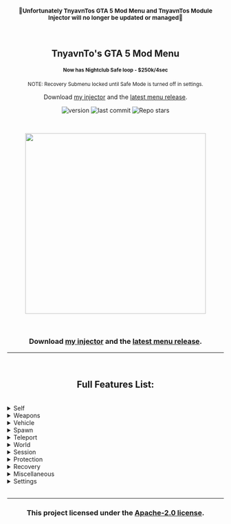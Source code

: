 <h3 align=center><b><sup>🚫Unfortunately TnyavnTos GTA 5 Mod Menu and TnyavnTos Module Injector will no longer be updated or managed🚫</sup></b></h3>

<br>

<h2 align=center>TnyavnTo's GTA 5 Mod Menu</h2>

<h4 align=center><sup>Now has Nightclub Safe loop - $250k/4sec</sup></h4>

<p align=center><sup>NOTE: Recovery Submenu locked until Safe Mode is turned off in settings.</sup></p>

<p align=center>Download <a href='https://github.com/svxy/tnyavntos-module-injector'>my injector</a> and the <a href='https://github.com/Svxy/TnyavnTos-GTA5-Mod-Menu/releases/latest'>latest menu release</a>.

<br>

<p align=center><img alt="version" src="https://img.shields.io/github/v/release/svxy/TnyavnTos-GTA5-Mod-Menu?style=for-the-badge">  <img alt="last commit" src="https://img.shields.io/github/last-commit/svxy/TnyavnTos-GTA5-Mod-Menu?style=for-the-badge">  <img alt="Repo stars" src="https://img.shields.io/github/stars/svxy/TnyavnTos-GTA5-Mod-Menu?style=for-the-badge"></p>

<br>

<p align=center><img src='https://github.com/Svxy/TnyavnTos-GTA5-Mod-Menu/blob/main/resources/preview_image.png?raw=true' height=420px></p>


<br>

<h3 align=center>Download <a href='https://github.com/svxy/tnyavntos-module-injector'>my injector</a> and the <a href='https://github.com/Svxy/TnyavnTos-GTA5-Mod-Menu/releases/tag/v1.0.0.0'>latest menu release</a>.</h3>

___

<br>

<h2 align=center>Full Features List:</h2>

<br>
<!-- Self  Start -->
<details>
  
  
<summary>Self</summary>
<br>

<sup><details>
  <summary>Model</summary>
  <br>
  
  - <sup>Custom Input</sup>
  
  Ped List
  
  - <sup>Search</sup>
  
  <sup>(Ped list - 1000+ Peds)</sup>
  </details>
  
  
<sup><details>
  <summary>Wardrobe</summary>
  <br>
  
   Components
  
  - <sup>Saved</sup>
  
  - <sup>Current: (outfit)</sup>
  
  - <sup>Create</sup>
  
  - <sup>Component (Head, Shirt, Pants, etc)</sup>
  
  - <sup>Drawable</sup>
  
  - <sup>Drawable Variation</sup>
  
  - <sup>Palette</sup>
  
  - <sup>Clear</sup>
  
   Props
  
  - <sup>Prop (Hat, Chain, Gloves, etc)</sup>
  
  - <sup>Drawable</sup>
  
  - <sup>Drawable Variation</sup>
  
  - <sup>Clear</sup>
  
   Hair
  
  - <sup>Color</sup>
  
   Miscellaneous
  
  - <sup>Random Components</sup>
  
  - <sup>Random Props</sup>
  
  
  </details>

<sup><details>
  <summary>Globals</summary>
  <br>
  
  - <sup>Get BST</sup>
  
  - [ ] <sup>Off Radar</sup>
  
  - [ ] <sup>Cops Turn Blind Eye</sup>
  
  - [ ] <sup>No Orbital Cannon Cooldown</sup>
  
  - <sup>Request Service (RC, MOC, Terrorbyte etc)</sup>
  </details>
  
<sup><details>
  <summary>Animations</summary>
  <br>
  
  - [ ] <sup>Controllable</sup>
  
  - <sup>Stop Animation</sup>
  
  - <sup>Animations (Sex, Pole Dance, Workouts etc)</sup>
  
  - <sup>Scenarios</sup>
  </details>
  
<sup><details>
  <summary>Vision</summary>
  <br>
  
  - <sup>Reset</sup>
  
  Visions
  
  - <sup>Timecycle</sup>
  
  - <sup>Stoned</sup>
  
  - <sup>Orange</sup>
  
  - <sup>Cocaine</sup>
  
  - <sup>Huffin Gas</sup>
  
  - <sup>Wobbly</sup>
  
  - <sup>Drunk</sup>
  
  - <sup>Heaven</sup>
  
  - <sup>3D</sup>
  
  - <sup>Killstreak</sup>
  
  - <sup>Hallucinations</sup>
  
  - <sup>Low Quality</sup>
  
  - <sup>Blurry</sup>
  
  - <sup>"Fucked Up" Screen</sup>
  </details>
  
  - [ ] <sup>God mode</sup>
  
  - <sup>Health</sup>
  
  - <sup>Max Health</sup>
  
  - [ ] <sup>No Ragdoll</sup>
  
  - <sup>Jump (1-3)</sup>
  
  - <sup>Sprint Speed (1-3)</sup>
  
  - <sup>Invisibility (1-4)</sup>
  
  - [ ] <sup>Never Wanted</sup>
  
  - <sup>Wanted Level</sup>
  
  - [ ] <sup>Explosive Melee</sup>
  
  - [ ] <sup>Tiny Player</sup>
  
  - [ ] <sup>Super Man</sup>
  
  - <sup>Opacity</sup>
  
  - <sup>Suicide</sup>
  
  - <sup>Clean</sup>
</details>
<!-- Self End -->
  
<!-- Weapons  Start -->
<details>
  
  
<summary>Weapons</summary>
<br>

 <details>
   <summary>Weapons</summary>
   <br>
    
   - <sup>Get All Weapons</sup>
    
   - <sup>Clear All Weapons</sup>
    
   Upgrades
    
   - <sup>Max Upgrade All Weapons</sup>
    
   - <sup>Max Upgrade Current Weapon</sup>
    
   Auto
    
   - [ ] <sup>Auto Get All Weapons</sup>
    
   - [ ] <sup>Auto Get All Weapon Upgrades</sup>
    
   Color
    
   - [ ] <sup>Rainbow Gun</sup>
  </details>
 
  <sup><details>
   <summary>Visuals</summary>
   <br>
    
   - [ ] <sup>Weapon Invisibility</sup>
    
   - [ ] <sup>Crosshair</sup>
    
   - [ ] <sup>Crosshair -> ADS Only</sup>
    
   - [ ] <sup>Entity Information Gun</sup>
  </details>
  
  <sup><details>
   <summary>Ammo Modifications</summary>
   <br>
    
   - <sup>Impact (1-6)</sup>
    
   - <sup>Custom (1-5)</sup>
    
   - <sup>Particle (1-2)</sup>
    
   Options
    
   - [ ] <sup>Delete Gun</sup>
    
   - [ ] <sup>Nerf Bullets</sup>
  </details>
  
  <sup><details>
   <summary>Shoot Entities</summary>
   <br>
    
   - [ ] <sup>Toggle</sup>
    
   - <sup>Current: (Entity)</sup>
    
   - <sup>Custom Entity</sup>
  </details>
  
  General
  
  - [ ] <sup>No Reload</sup>
  
  - [ ] <sup>Infinite Ammo</sup>
  
  - [ ] <sup>Rapid Fire</sup>
  
  - [ ] <sup>Bypass Sticky Bomb Limit</sup>
  
  - [ ] <sup>One Shot One Kill</sup>
  
  - <sup>Triggerbot (1-4)</sup>
  
  Entity Control
  
  - [ ] <sup>Gravity Gun</sup>
  
  - <sup>Entity Distance</sup>
</details>
<!-- Weapons End -->
  
<!-- Vehicle Start -->
<details>
  <summary>Vehicle</summary>
  <br>
  
<details>
  <summary>Los Santos Customs</summary>
  <br>
  
  - <sup>Repair</sup>
  
  - <sup>Clean</sup>
  
  - <sup>Max Upgrade</sup>
  
  - <sup>Max Downgrade</sup>
  
  - <sup>Change License Plate Text</sup>
  
<details>
  <summary>Color</summary>
  <br>
 
  - <sup>Primary Color: Red</sup>
  
  - <sup>Primary Color: Green</sup>
  
  - <sup>Primary Color: Blue</sup>
  
  - <sup>Set Primary Color</sup>
  
  - <sup>Secondary Color: Red</sup>
  
  - <sup>Secondary Color: Green</sup>
  
  - <sup>Secondary Color: Blue</sup>
  
  - <sup>Set Secondary Color</sup>
  
</details>
  
<details>
  <summary>Neon</summary>
  <br>
 
  - <sup>Enable Neons</sup>
  
  - <sup>Disable Neons</sup>
  
  - <sup>Neon Color: Red</sup>
  
  - <sup>Neon Color: Green</sup>
  
  - <sup>Neon Color: Blue</sup>
  
  - <sup>Set Neon Color</sup>
  
  Neon Presets
  
  - <sup>Red</sup>
  
  - <sup>Green</sup>
  
  - <sup>Blue</sup>
  
  - <sup>Hot Pink</sup>
  
  - <sup>Yellow</sup>
  
  - <sup>Orange</sup>
  
  - <sup>Aqua</sup>
  
  - <sup>White</sup>
  
  - <sup>Magenta</sup>
  
  - <sup>Purple</sup>
  
  - <sup>Dark Green</sup>
  
  - <sup>Rose Red</sup>
  
</details>
  
<details>
  <summary>Multipliers</summary>
  <br>
  
  - <sup>Engine Multiplier</sup>
  
  - <sup>Engine Torque Multiplier</sup>
  
  - <sup>Set</sup>
 
</details>  
  
  Doors
  
  - <sup>Open (1-8)</sup>
  
  - <sup>Close (1-8)</sup>
  
</details>
  
<details>
  <summary>Weapons</summary>
  <br>
  
  - [ ] <sup>Toggle</sup>
  
  - [ ] <sup>Show Lines</sup>
  
  - <sup>Current: (Weapon)</sup>
  
  - <sup>Tank Rounds</sup>
  
  - <sup>Vehicle Rockets</sup>
  
  - <sup>Fireworks</sup>
  
</details>

  - <sup>Delete Current</sup>
  
  - <sup>Flip Up</sup>
  
  - <sup>Set Max Speed</sup>
  
  - [ ] <sup>Invincibility</sup>
  
  - [ ] <sup>Invisibility</sup>
  
  - [ ] <sup>Horn Boost</sup>
  
  - [ ] <sup>Unlimited Rocket Boost</sup>
  
  - <sup>Speedometer (1-4)</sup>
  
  - [ ] <sup>Rainbow Colors</sup>
  
  - [ ] <sup>Drive On Water</sup>
  
  - [ ] <sup>Super Brakes</sup>
  
</details>
<!-- Vehicle End -->
    
<!-- Spawn Start -->
    
<details>
  <summary>Spawn</summary>
  <br>
  
  - <sup>Ped (1000+)</sup>
  
 <details>
   <summary>Vehicle</summary>
   <br>
   
 <details>
   <summary>Settings</summary>
   <br>
   
   - [ ] <sup>Spawn Inside</sup>
   
   - [ ] <sup>Spawn Invincible</sup>
   
   - [ ] <sup>Spawn Max Upgraded</sup>
   
   - [ ] <sup>Delete Current</sup>
   
   - [ ] <sup>Spawn Air Vehicles In The Air</sup>
   
   - <sup>License Plate Text (1-4)</sup>
   
 </details>
   
 - <sup>Previously Spawned</sup>
   
 - <sup>Custom Input</sup>
   
 - <sup>Category (1-24)</sup>
   
 List (750+ Cars)
   
 </details>
  
  - <sup>Object (18000+)</sup>
  
</details>

<!-- End Spawn -->
    
<!-- Start Teleport -->
    
<details>
  <summary>Teleport</summary>
  <br>
  
  - <sup>To Waypoint</sup>
  
  - [ ] <sup>Automatic Waypoint Teleport</sup>
  
  - <sup>Into Personal Vehicle</sup>
  
  - <sup>Into Last Used Vehicle</sup>
  
  - <sup>Objective</sup>
  
  - <sup>Coordinates</sup>
  
  - <sup>Forward</sup>
  
  Custom Locations
  
  - <sup>Save Current Location</sup>
  
  - <sup>View Locations (saved)</sup>
  
  Presets
  
  - [ ] <sup>Teleport Transition</sup>
  
  - <sup>Teleport to Cayo Perico Island</sup>
  
<details>
  <summary>Landmarks</summary>
  <br>
  
  40 Locations
  
</details>
  
<details>
  <summary>IPL's</summary>
  <br>
  
  7 Locations
  
</details>
  
<details>
  <summary>Safehouses</summary>
  <br>
  
  12 Locations
  
</details>
  
<details>
  <summary>Underwater</summary>
  <br>
  
  8 Locations
  
</details>
  
<details>
  <summary>High Altitude</summary>
  <br>
  
  13 Locations
  
</details>
  
</details>
    
<!-- End Teleport -->
    
<!-- Start World -->
    
<details>
  <summary>World</summary>
  <br>
  
<details>
  <summary>Time</summary>
  <br>
  
  - <sup>Hour</sup>
  
  - <sup>Minute</sup>
  
  - <sup>Seconds</sup>
  
  Current Time
  
  - <sup>Game Time: xx:xx:xx</sup>
  
  - <sup>System Time: xx:xx:xx</sup>
  
  Miscellaneous
  
  - [ ] <sup>Slow Motion</sup>
  
  - [ ] <sup>Pause Time</sup>
</details>
  
<details>
  <summary>Weather</summary>
  <br>
  
  - <sup>Clouds (1-21)</sup>
  
  Weather Types
  
  - <sup>Reset</sup>
  
  - <sup>Extra Sunny</sup>
  
  - <sup>Sunny</sup>
  
  - <sup>Cloudy</sup>
  
  - <sup>Smoggy</sup>
  
  - <sup>Foggy</sup>
  
  - <sup>Overcast</sup>
  
  - <sup>Stormy</sup>
  
  - <sup>Snow</sup>
  
  - <sup>Snowlight</sup>
  
  - <sup>Blizzard</sup>
  
</details>
  
<details>
  <summary>Nearby Vehicles</summary>
  <br>
  
  - <sup>Explode Vehicles</sup>
  
  - <sup>Delete Vehicles</sup>
  
  - <sup>Boost Vehicles</sup>
  
</details>
  
<details>
  <summary>Nearby Peds</summary>
  <br>
  
  - <sup>Explode Peds</sup>
  
  - <sup>Kill Peds</sup>
  
</details>
  
  - [ ] <sup>Snow</sup>
  
  - [ ] <sup>No Gravity</sup>
  
  - [ ] <sup>Blackout</sup>
  
  - <sup>Clear Area</sup>
  
</details>
    
<!-- End World -->
    
<!-- Start Session -->
    
<details>
  <summary>Session</summary>
  <br>
  
<details>
 <summary>Players</summary>
 <br>
  
 <details>
 <summary>(player)</summary>
 <br>
    
 - [ ] <sup>Spectate</sup>
   
 - <sup>Host Kick</sup>
   
<details>
  <summary>Teleport</summary>
  <br>
  
  - <sup>Parachute To</sup>
  
  - <sup>Teleport To</sup>
  
  - <sup>Teleport Into Vehicle</sup>
  
</details>
   
<details>
  <summary>Friendly</summary>
  <br>
  
  - <sup>Give All Weapons</sup>
  
  - <sup>Copy Outfit</sup>
  
  - <sup>Set Waypoint</sup>
  
  - <sup>Spawn Bodyguard</sup>
  
</details>
   
<details>
  <summary>Griefing</summary>
  <br>
  
<details>
  <summary>Script Events</summary>
  <br>
  
  - <sup>Single Player Kick</sup>
  
  - <sup>Force Into Mission</sup>
  
  - <sup>CEO Kick</sup>
  
  Teleport
  
<details>
  <summary>Property</summary>
  <br>
  
  - <sup>125 Properties</sup>
  
</details>
  
  - <sup>Cayo Perico Island</sup>
  
</details>
  
<details>
  <summary>Attachments</summary>
  <br>
  
  - <sup>Plate</sup>
  
  - <sup>EMP</sup>
  
  - <sup>Beach Fire</sup>
  
  - <sup>Orange Ball</sup>
  
  - <sup>Weed</sup>
  
  - <sup>Safe</sup>
  
  - <sup>UFO</sup>
  
  - <sup>Toilet</sup>
  
  - <sup>Christmas Tree</sup>
  
  - <sup>Windmill</sup>
  
  - <sup>Radar</sup>
  
  - <sup>Detach All</sup>
  
</details>
  
  - [ ] <sup>Explode</sup>
  
  - [ ] <sup>Freeze</sup>
  
  - [ ] <sup>Shake Camera</sup>
  
  - <sup>Set Off Vehicle Alarm</sup>
  
  - <sup>Burst Vehicle Tires</sup>
  
  - <sup>Airstrike</sup>
  
  - <sup>Attack To</sup>
  
  - <sup>Detach From</sup>
  
  - <sup>Slingshot Vehicle</sup>
  
  - <sup>Trap</sup>
  
  - <sup>Clone</sup>
  
  - <sup>Kick out of vehicle</sup>
  
  - <sup>Spawn Enemy</sup>
  
</details>
   
   - <sup>View Social Club Profile</sup>
  
</details>
  
</details>
  
<details>
  <summary>All Players</summary>
  <br>
  
<details>
  <summary>Exclusions</summary>
  <br>
  
  - [ ] <sup>Exclude Self</sup>
  
  - [ ] <sup>Exclude Friends</sup>
  
  - [ ] <sup>Exclude Host</sup>
  
</details>
  
  Friendly
  
  - <sup>Give All Weapons</sup>
  
  Griefing
  
  - <sup>Teleport to Eclipse Tower</sup>
  
  - [ ] <sup>Freeze</sup>
  
  - <sup>Kick Out Of Vehicle</sup>
  
  - <sup>Airstrike</sup>
  
  - <sup>Trap</sup>
  
  - <sup>Attack Beach Fire</sup>
  
  Miscellaneous
  
  - <sup>Host Kick</sup>
  
</details>
  
<details>
  <summary>Session Starter</summary>
  <br>
  
  - [ ] <sup>Lock To Friends</sup>
  
  Join/Change
  
  - <sup>Change Session (1-7)</sup>
  
  - <sup>Join Session Containing Friends</sup>
  
  - <sup>Join Session Containing Crew Members</sup>
  
  SCTV
  
  - <sup>Start SCTV Public Session</sup>
  
</details>
  
</details>
    
<!-- End Session -->
    
<!-- Stard Protection -->
    
<details>
  <summary>Protection</summary>
  <br>
  
  - <sup>Toggle Anti-Crash Camera</sup>
  
  Protection
  
  - [ ] <sup>Block Reports</sup>
  
<details>
  <summary>Script Events</summary>
  <br>
  
  - [ ] <sup>Block All</sup>
  
  Script Events
  
  - [ ] <sup>Kicks</sup>
  
  - [ ] <sup>CEO Ban</sup>
  
  - [ ] <sup>CEO Kick</sup>
  
  - [ ] <sup>CEO Money</sup>
  
  - [ ] <sup>Property Teleport</sup>
  
  - [ ] <sup>Cayo Perico Teleport</sup>
  
  - [ ] <sup>Force Into Mission</sup>
  
  - [ ] <sup>Bounty</sup>
  
  - [ ] <sup>Clear Wanted Level</sup>
  
  - [ ] <sup>Game Banner</sup>
  
  - [ ] <sup>Crash</sup>
  
  - [ ] <sup>Personal Vehicle Destroyed</sup>
  
  - [ ] <sup>Remote Off Radar</sup>
  
  - [ ] <sup>Send To Cutscene</sup>
  
  - [ ] <sup>Send To Location</sup>
  
  - [ ] <sup>Sound Spam</sup>
  
  - [ ] <sup>Spectate</sup>
  
  - [ ] <sup>SMS</sup>
  
  - [ ] <sup>TSE Start</sup>
  
  - [ ] <sup>Notification</sup>
  
  - [ ] <sup>Interior Control</sup>
  
  - [ ] <sup>Interior Kick</sup>
  
  - [ ] <sup>Transaction Error</sup>
  
  - [ ] <sup>CEO Raid</sup>
  
  - [ ] <sup>Start Activity</sup>
  
  - [ ] <sup>Give Collectable</sup>
  
  - [ ] <sup>Warehouse Teleport</sup>
  
</details>
  
</details>
    
<!-- End Protection -->
    
<!-- Start Recovery -->
    
<details>
  <summary>Recovery</summary>
  <br>
  
<details>
  <summary>Stats</summary>
  <br>
  
  - <sup>Max All Skills</sup>
  
  - <sup>Stamina</sup>
  
  - <sup>Strength</sup>
  
  - <sup>Lung Capacity</sup>
  
  - <sup>Driving</sup>
  
  - <sup>Flying</sup>
  
  - <sup>Shooting</sup>
  
  - <sup>Stealth</sup>
  
</details>
  
  Money
  
  - [ ] <sup>Loop</sup>
  
  Unlocks
  
  - <sup>Unlock All</sup>
  
  - <sup>Unlock Tattoo's</sup>
  
  - <sup>Unlock Heist Vehicles</sup>
  
  - <sup>Unlock Awards & Trophies</sup>
  
  - <sup>Allow Character Gender Change</sup>
  
  - <sup>Complete Flight School</sup>
  
  - <sup>Unlock Increased Throwables Amount</sup>
  
  - <sup>Skip Casino Mission and unlock Armored Paragon</sup>
  
  - <sup>Unlock All Bunker Missions</sup>
  
  Rank
  
  - <sup>Player</sup>
  
  - <sup>Crew</sup>
  
  K/D
  
  - <sup>Current Kills: (kills)</sup>
  
  - <sup>Current Deaths: (deaths)</sup>
  
  - <sup>Kills</sup>
  
  - <sup>Deaths</sup>
  
  - <sup>Change</sup>
  
  Miscellaneous
  
  - <sup>Set Max Nightclub Popularity</sup>
  
  - <sup>Redesign Character Prompt</sup>
  
  - <sup>Clear Badsport</sup>
  
  - <sup>Reset Mental State</sup>
  
  ATM
  
  - <sup>Move Wallet To Bank</sup>
  
  - <sup>Move Bank To Wallet</sup>
  
</details>
    
<!-- Recovery End -->
    
<!-- Miscellaneous Start -->
    
<details>
  <summary>Miscellaneous</summary>
  <br>
  <!-- Submenus -->
<details>
  <summary>Report Statistics</summary>
  <br>
  
  16 Player Report Statistic Values
  
</details>
  <!-- -->
<details>
  <summary>Disables</summary>
  <br>
  
  - [ ] <sup>Idle Kick</sup>
  
  - [ ] <sup>Transaction Error Warnings</sup>
  
  - [ ] <sup>Cutscenes</sup>
  
  - [ ] <sup>Mobile Phone</sup>
  
</details>
  <!-- -->
<details>
  <summary>GXT Editor</summary>
  <br>
  
  - <sup>Add</sup>
  
  Strings
  
  - [ ] <sup>(added strings)</sup>
  
</details>
  <!-- -->
<details>
  <summary>In-Game Television</summary>
  <br>
  
  - [ ] <sup>Draw TV</sup>
  
  Playlist
  
  - <sup>(21 tv channels)</sup>
  
</details>
  <!-- -->
<details>
  <summary>Radio</summary>
  <br>
  
  - <sup>Skip Track</sup>
  
  - [ ] <sup>Freeze Station</sup>
  
  - [ ] <sup>Mobile Radio</sup>
  
</details>
  <!-- -->
<details>
  <summary>Extra-sensory Perception</summary>
  <br>
  
  - [ ] <sup>Basic Player ESP</sup>
  
</details>
  <!-- -->
<details>
  <summary>Head-up Display</summary>
  <br>
  
  - [ ] <sup>Disable HUD</sup>
  
  - [ ] <sup>Hide Minimap</sup>
  
  Color
  
  - <sup>Component</sup>
  
  - <sup>Red</sup>
  
  - <sup>Green</sup>
  
  - <sup>Blue</sup>
  
  - <sup>Alpha</sup>
  
  - <sup>Set</sup>
  
  - <sup>Reset Color</sup>
  
</details>
  <!-- -->
<details>
  <summary>IPL Loader</summary>
  <br>
  
  - <sup>GTA:O Map Data (1-2)</sup>
  
  Item Placement Files
  
  - <sup>North Yankton</sup>
  
  - <sup>Dignity Heist Yacht</sup>
  
  - <sup>Destroyed Hospital</sup>
  
  - <sup>Jewelry Store</sup>
  
  - <sup>Morgue</sup>
  
  - <sup>Cargoship</sup>
  
  - <sup>Aircraft Carrier</sup>
  
</details>
  
  <!-- End submenus -->
  
  - <sup>Fake Wanted Level</sup>
  
  - [ ] <sup>No-Clip</sup>
  
  - [ ] <sup>Jump Around Mode</sup>
  
  - [ ] <sup>Show Joining Players Notification</sup>
  
  - [ ] <sup>Show FPS</sup>
  
  - <sup>Drive To Waypoint</sup>
  
  - <sup>Get Empty Session</sup>
  
  - <sup>Exit to Single Player</sup>
  
</details>
    
<!-- End Miscellaneous -->
    
<!-- Start Settings -->
    
<details>
  <summary>Settings</summary>
  <br>
  
<details>
  <summary>Theme</summary>
  <br>
  
  - <sup>Saved</sup>
  
  - <sup>Current</sup>
  
  - <sup>Create New</sup>
  
  Header
  
  - [ ] <sup>Texture</sup>
  
  - [ ] <sup>Background</sup>
  
  Color
  
  - [ ] <sup>RGB Disco</sup>
  
  - <sup>Primary</sup>
  
  - <sup>Text</sup>
  
  Font
  
  - <sup>Type (1-6)</sup>
  
  Menu
  
  - [ ] <sup>Disable Open/Close Fade</sup>
  
  - <sup>X-Axis</sup>
  
  - <sup>Y-Axis</sup>
  
  - <sup>Width</sup>
  
  - <sup>Selectable Height</sup>
  
  - <sup>Reset Position & Width</sup>
  
  Selectable Information Box
  
  - <sup>X-Axis</sup>
  
  - <sup>Y-Axis</sup>
  
  - <sup>Reset Position</sup>
  
</details>
  
<details>
  <summary>Hide Elements</summary>
  <br>
  
  - [ ] <sup>Selectable Information Box</sup>
  
  - [ ] <sup>Player Information Box</sup>
  
  - [ ] <sup>Vehicle Preview</sup>
  
</details>
  
  - <sup>Max Visible Menu Selectables</sup>
  
  - [ ] <sup>Restore To Previous Submenu</sup>
  
  Keys
  
  - <sup>Menu GUI: (key)</sup>
  
  - <sup>Cursor Navigation: (key)</sup>
  
  - <sup>Save Selectable: (key)</sup>
  
  - <sup>Key Press Delay</sup>
  
  - <sup>Menu Arrow Animation Delay</sup>
  
  - [ ] <sup>Gameplay While Cursor Is Active</sup>
  
  - [ ] <sup>Safe Mode</sup>
  
  - [ ] <sup>Disable Cursor When Menu Gets Closed</sup>
  
  - [ ] <sup>Do not overwrite "Textures.ytd" at init</sup>
  
<details>
  <summary>About</summary>
  <br>
  
  Author: TnyavnTo
  
  - <sup>Visit GitHub Repository</sup>
  
  - <sup>Unload Cheat</sup>
 
</details>
  
</details>
    
<br>
    
___
    
<h3 align=center>This project licensed under the <a href='./LICENSE'>Apache-2.0 license</a>.</h3>
